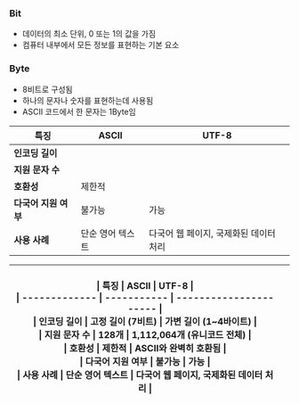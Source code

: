 ### Bit 
- 데이터의 최소 단위, 0 또는 1의 값을 가짐
- 컴퓨터 내부에서 모든 정보를 표현하는 기본 요소
### Byte
- 8비트로 구성됨
- 하나의 문자나 숫자를 표현하는데 사용됨
- ASCII 코드에서 한 문자는 1Byte임

| **특징**        | **ASCII** | **UTF-8**              |
| ------------- | --------- | ---------------------- |
| **인코딩 길이**    |           |                        |
| **지원 문자 수**   |           |                        |
| **호환성**       | 제한적       |                        |
| **다국어 지원 여부** | 불가능       | 가능                     |
| **사용 사례**     | 단순 영어 텍스트 | 다국어 웹 페이지, 국제화된 데이터 처리 |

| <br>\| **특징**        \| **ASCII**   \| **UTF-8**              \|<br>\| ------------- \| ----------- \| ---------------------- \|<br>\| **인코딩 길이**    \| 고정 길이 (7비트) \| 가변 길이 (1~4바이트)         \|<br>\| **지원 문자 수**   \| 128개        \| 1,112,064개 (유니코드 전체)   \|<br>\| **호환성**       \| 제한적         \| ASCII와 완벽히 호환됨         \|<br>\| **다국어 지원 여부** \| 불가능         \| 가능                     \|<br>\| **사용 사례**     \| 단순 영어 텍스트   \| 다국어 웹 페이지, 국제화된 데이터 처리 \| |     |
| ---------------------------------------------------------------------------------------------------------------------------------------------------------------------------------------------------------------------------------------------------------------------------------------------------------------------------------------------------------------------------------------------------------------------------------------------------------------- | --- |



